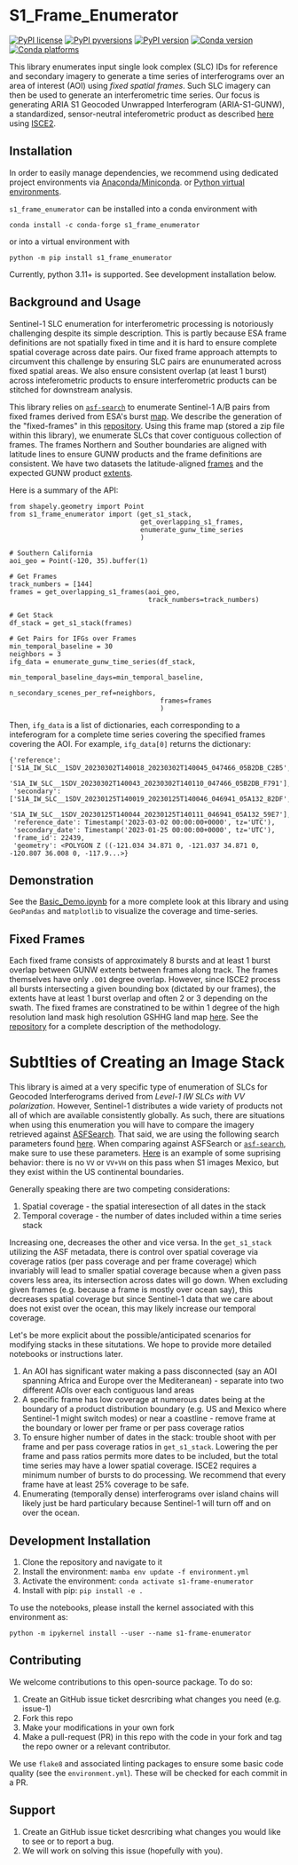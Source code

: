 # S1_Frame_Enumerator

[![PyPI license](https://img.shields.io/pypi/l/s1_frame_enumerator.svg)](https://pypi.python.org/pypi/s1_frame_enumerator/)
[![PyPI pyversions](https://img.shields.io/pypi/pyversions/s1_frame_enumerator.svg)](https://pypi.python.org/pypi/s1_frame_enumerator/)
[![PyPI version](https://img.shields.io/pypi/v/s1_frame_enumerator.svg)](https://pypi.python.org/pypi/s1_frame_enumerator/)
[![Conda version](https://img.shields.io/conda/vn/conda-forge/s1_frame_enumerator)](https://anaconda.org/conda-forge/s1_frame_enumerator)
[![Conda platforms](https://img.shields.io/conda/pn/conda-forge/s1_frame_enumerator)](https://anaconda.org/conda-forge/s1_frame_enumerator)

This library enumerates input single look complex (SLC) IDs for reference and secondary imagery to generate a time series of interferograms over an area of interest (AOI) using *fixed spatial frames*. Such SLC imagery can then be used to generate an interferometric time series. Our focus is generating ARIA S1 Geocoded Unwrapped Interferogram (ARIA-S1-GUNW), a standardized, sensor-neutral inteferometric product as described [here](https://github.com/ACCESS-Cloud-Based-InSAR/DockerizedTopsApp) using [ISCE2](https://github.com/isce-framework/isce2).

## Installation

In order to easily manage dependencies, we recommend using dedicated project environments
via [Anaconda/Miniconda](https://docs.conda.io/projects/conda/en/latest/user-guide/install/index.html).
or [Python virtual environments](https://docs.python.org/3/tutorial/venv.html).

`s1_frame_enumerator` can be installed into a conda environment with

```
conda install -c conda-forge s1_frame_enumerator
```

or into a virtual environment with

```
python -m pip install s1_frame_enumerator
```

Currently, python 3.11+ is supported. See development installation below.

## Background and Usage

Sentinel-1 SLC enumeration for interferometric processing is notoriously challenging despite its simple description. This is partly because ESA frame definitions are not spatially fixed in time and it is hard to ensure complete spatial coverage across date pairs. Our fixed frame approach attempts to circumvent this challenge by ensuring SLC pairs are enunumerated across fixed spatial areas. We also ensure consistent overlap (at least 1 burst) across inteferometric products to ensure interferometric products can be stitched for downstream analysis.

This library relies on [`asf-search`](https://github.com/asfadmin/Discovery-asf_search) to enumerate Sentinel-1 A/B pairs from fixed frames derived from ESA's burst [map](https://sar-mpc.eu/test-data-sets/). We describe the generation of the "fixed-frames" in this [repository](https://github.com/ACCESS-Cloud-Based-InSAR/s1-frame-generation). Using this frame map (stored a zip file within this library), we enumerate SLCs that cover contiguous collection of frames. The frames Northern and Souther boundaries are aligned with latitude lines to ensure GUNW products and the frame definitions are consistent. We have two datasets the latitude-aligned [frames](https://github.com/ACCESS-Cloud-Based-InSAR/s1-frame-enumerator/blob/58f7e62a4efd0784766da21ab7f618073fe9f347/s1_frame_enumerator/data/s1_frames_latitude_aligned.geojson.zip) and the expected GUNW product [extents](https://github.com/ACCESS-Cloud-Based-InSAR/s1-frame-enumerator/blob/58f7e62a4efd0784766da21ab7f618073fe9f347/s1_frame_enumerator/data/s1_gunw_frame_footprints.geojson.zip).

Here is a summary of the API:

```
from shapely.geometry import Point
from s1_frame_enumerator import (get_s1_stack,
                                 get_overlapping_s1_frames,
                                 enumerate_gunw_time_series
                                 )

# Southern California
aoi_geo = Point(-120, 35).buffer(1)

# Get Frames
track_numbers = [144]
frames = get_overlapping_s1_frames(aoi_geo,
                                   track_numbers=track_numbers)

# Get Stack
df_stack = get_s1_stack(frames)

# Get Pairs for IFGs over Frames
min_temporal_baseline = 30
neighbors = 3
ifg_data = enumerate_gunw_time_series(df_stack,
                                      min_temporal_baseline_days=min_temporal_baseline,
                                      n_secondary_scenes_per_ref=neighbors,
                                      frames=frames
                                      )
```

Then, `ifg_data` is a list of dictionaries, each corresponding to a inteferogram for a complete time series covering the specified frames covering the AOI. For example, `ifg_data[0]` returns the dictionary:
```
{'reference': ['S1A_IW_SLC__1SDV_20230302T140018_20230302T140045_047466_05B2DB_C2B5',
  'S1A_IW_SLC__1SDV_20230302T140043_20230302T140110_047466_05B2DB_F791'],
 'secondary': ['S1A_IW_SLC__1SDV_20230125T140019_20230125T140046_046941_05A132_82DF',
  'S1A_IW_SLC__1SDV_20230125T140044_20230125T140111_046941_05A132_59E7'],
 'reference_date': Timestamp('2023-03-02 00:00:00+0000', tz='UTC'),
 'secondary_date': Timestamp('2023-01-25 00:00:00+0000', tz='UTC'),
 'frame_id': 22439,
 'geometry': <POLYGON Z ((-121.034 34.871 0, -121.037 34.871 0, -120.807 36.008 0, -117.9...>}
```

## Demonstration

See the [Basic_Demo.ipynb](./notebooks/Basic_Demo.ipynb) for a more complete look at this library and using `GeoPandas` and `matplotlib` to visualize the coverage and time-series.

## Fixed Frames

Each fixed frame consists of approximately 8 bursts and at least 1 burst overlap between GUNW extents between frames along track. The frames themselves have only `.001` degree overlap. However, since ISCE2 process all bursts intersecting a given bounding box (dictated by our frames), the extents have at least 1 burst overlap and often 2 or 3 depending on the swath. The fixed frames are constratined to be within 1 degree of the high resolution land mask high resolution GSHHG land map [here](https://www.ngdc.noaa.gov/mgg/shorelines/data/gshhg/latest/). See the [repository](https://github.com/ACCESS-Cloud-Based-InSAR/s1-frame-generation) for a complete description of the methodology.

# Subtlties of Creating an Image Stack

This library is aimed at a very specific type of enumeration of SLCs for Geocoded Interferograms derived from *Level-1 IW SLCs with VV polarization*. However, Sentinel-1 distributes a wide variety of products not all of which are available consistently globally. As such, there are situations when using this enumeration you will have to compare the imagery retrieved against [ASFSearch](https://search.asf.alaska.edu/). That said, we are using the following search parameters found [here](https://github.com/ACCESS-Cloud-Based-InSAR/s1-frame-enumerator/blob/c3a62f1b5b28cb9237c6c4e7ec64f24f2c7de74c/s1_frame_enumerator/s1_stack.py#L17). When comparing against ASFSearch or [`asf-search`](https://github.com/asfadmin/Discovery-asf_search), make sure to use these parameters. [Here](https://search.asf.alaska.edu/#/?zoom=6.120&center=-114.036,30.084&polygon=POLYGON((-119.4707%2031.6544,-114.0643%2031.6544,-114.0643%2034.1501,-119.4707%2034.1501,-119.4707%2031.6544))&productTypes=SLC&polarizations=VV%2BVH,VV&path=64-64&resultsLoaded=true&start=2023-02-23T08:00:00Z&end=2023-02-27T07:59:59Z&granule=S1A_IW_SLC__1SDV_20230225T015011_20230225T015041_047386_05B025_10E3-SLC) is an example of some suprising behavior: there is no `VV` or `VV+VH` on this pass when S1 images Mexico, but they exist within the US continental boundaries.

Generally speaking there are two competing considerations:

1. Spatial coverage - the spatial interesection of all dates in the stack
2. Temporal coverage - the number of dates included within a time series stack

Increasing one, decreases the other and vice versa. In the `get_s1_stack` utilizing the ASF metadata, there is control over spatial coverage via coverage ratios (per pass coverage and per frame coverage) which invariably will lead to smaller spatial coverage because when a given pass covers less area, its intersection across dates will go down. When excluding given frames (e.g. because a frame is mostly over ocean say), this decreases spatial coverage but since Sentinel-1 data that we care about does not exist over the ocean, this may likely increase our temporal coverage.

Let's be more explicit about the possible/anticipated scenarios for modifying stacks in these situtations. We hope to provide more detailed notebooks or instructions later.

1. An AOI has significant water making a pass disconnected (say an AOI spanning Africa and Europe over the Mediteranean) - separate into two different AOIs over each contiguous land areas
2. A specific frame has low coverage at numerous dates being at the boundary of a product distribution boundary (e.g. US and Mexico where Sentinel-1 might switch modes) or near a coastline - remove frame at the boundary or lower per frame or per pass coverage ratios
3. To ensure higher number of dates in the stack: trouble shoot with per frame and per pass coverage ratios in `get_s1_stack`. Lowering the per frame and pass ratios permits more dates to be included, but the total time series may have a lower spatial coverage. ISCE2 requires a minimum number of bursts to do processing. We recommend that every frame have at least 25% coverage to be safe.
4. Enumerating (temporally dense) interferograms over island chains will likely just be hard particulary because Sentinel-1 will turn off and on over the ocean.

## Development Installation

1. Clone the repository and navigate to it
2. Install the environment: `mamba env update -f environment.yml`
3. Activate the environment: `conda activate s1-frame-enumerator`
4. Install with pip: `pip install -e .`

To use the notebooks, please install the kernel associated with this environment as:

```
python -m ipykernel install --user --name s1-frame-enumerator
```


## Contributing

We welcome contributions to this open-source package. To do so:

1. Create an GitHub issue ticket desrcribing what changes you need (e.g. issue-1)
2. Fork this repo
3. Make your modifications in your own fork
4. Make a pull-request (PR) in this repo with the code in your fork and tag the repo owner or a relevant contributor.

We use `flake8` and associated linting packages to ensure some basic code quality (see the `environment.yml`). These will be checked for each commit in a PR.

## Support

1. Create an GitHub issue ticket desrcribing what changes you would like to see or to report a bug.
2. We will work on solving this issue (hopefully with you).
